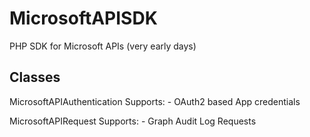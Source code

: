# MicrosoftAPISDK
PHP SDK for Microsoft APIs (very early days)


Classes
----------------
MicrosoftAPIAuthentication
  Supports:
    - OAuth2 based App credentials
  
MicrosoftAPIRequest
  Supports:
    - Graph Audit Log Requests
    
    
